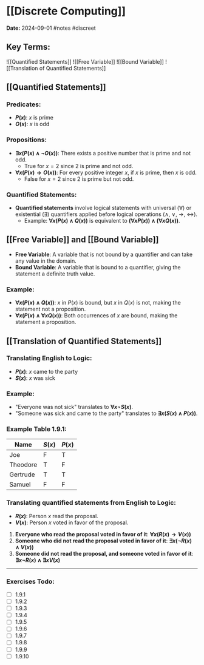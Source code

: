 # [[Discrete Computing]]
**Date:** 2024-09-01
#notes #discreet

## Key Terms:

![[Quantified Statements]]
![[Free Variable]]
![[Bound Variable]]
![[Translation of Quantified Statements]]

## [[Quantified Statements]]

### Predicates:
- **$P(x)$**: $x$ is prime
- **$O(x)$**: $x$ is odd

### Propositions:
- **$\exists x(P(x) \land \neg O(x))$**: There exists a positive number that is prime and not odd.
  - True for $x = 2$ since $2$ is prime and not odd.
- **$\forall x(P(x) \rightarrow O(x))$**: For every positive integer $x$, if $x$ is prime, then $x$ is odd.
  - False for $x = 2$ since $2$ is prime but not odd.

### Quantified Statements:
- **Quantified statements** involve logical statements with universal ($\forall$) or existential ($\exists$) quantifiers applied before logical operations ($\land$, $\lor$, $\rightarrow$, $\leftrightarrow$).
  - Example: **$\forall x(P(x) \land Q(x))$** is equivalent to **$(\forall xP(x)) \land (\forall xQ(x))$**.

## [[Free Variable]] and [[Bound Variable]]

- **Free Variable**: A variable that is not bound by a quantifier and can take any value in the domain.
- **Bound Variable**: A variable that is bound to a quantifier, giving the statement a definite truth value.

### Example:
- **$\forall x(P(x) \land Q(x))$**: $x$ in $P(x)$ is bound, but $x$ in $Q(x)$ is not, making the statement not a proposition.
- **$\forall x(P(x) \land \forall x Q(x))$**: Both occurrences of $x$ are bound, making the statement a proposition.

## [[Translation of Quantified Statements]]

### Translating English to Logic:
- **$P(x)$**: $x$ came to the party
- **$S(x)$**: $x$ was sick

### Example:
- "Everyone was not sick" translates to **$\forall x \neg S(x)$**.
- "Someone was sick and came to the party" translates to **$\exists x(S(x) \land P(x))$**.

### Example Table 1.9.1:
| Name      | $S(x)$ | $P(x)$ |
| --------- | ---- | ---- |
| Joe       | F    | T    |
| Theodore  | T    | F    |
| Gertrude  | T    | T    |
| Samuel    | F    | F    |

### Translating quantified statements from English to Logic:
- **$R(x)$**: Person $x$ read the proposal.
- **$V(x)$**: Person $x$ voted in favor of the proposal.

1. **Everyone who read the proposal voted in favor of it**: **$\forall x(R(x) \rightarrow V(x))$**
2. **Someone who did not read the proposal voted in favor of it**: **$\exists x(\neg R(x) \land V(x))$**
3. **Someone did not read the proposal, and someone voted in favor of it**: **$\exists x\neg R(x) \land \exists xV(x)$**

---

### Exercises Todo:
- [ ] 1.9.1
- [ ] 1.9.2
- [ ] 1.9.3
- [ ] 1.9.4
- [ ] 1.9.5
- [ ] 1.9.6
- [ ] 1.9.7
- [ ] 1.9.8
- [ ] 1.9.9
- [ ] 1.9.10
